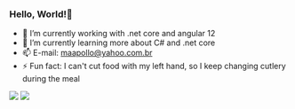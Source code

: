 

<!--
**maapollo/maapollo** is a ✨ _special_ ✨ repository because its `README.md` (this file) appears on your GitHub profile.

Here are some ideas to get you started:

- 👯 I’m looking to collaborate on ...
- 🤔 I’m looking for help with ...
- 💬 Ask me about ...

- 😄 Pronouns: ...

-->
### Hello, World!👋

- 🔭 I’m currently working with .net core and angular 12
- 🌱 I’m currently learning more about C# and .net core
- 📫 E-mail: maapollo@yahoo.com.br
- ⚡ Fun fact: I can't cut food with my left hand, so I keep changing cutlery during the meal

<img src="https://github-readme-stats.vercel.app/api?username=maapollo&show_icons=true&theme=gotham"></img>
<img src="https://github-readme-stats.vercel.app/api/top-langs/?username=maapollo&layout=compact&langs_count=16&theme=gotham"></img>
